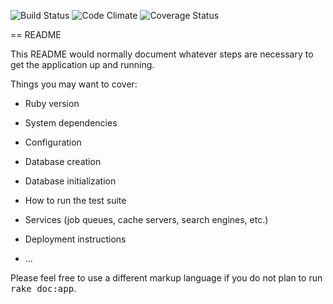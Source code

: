 ![Build Status](https://codeship.com/projects/353cf3e0-0809-0133-3467-025d73056a1f/status?branch=master)
![Code Climate](https://codeclimate.com/github/bsterno/team-up.png)
![Coverage Status](https://coveralls.io/repos/bsterno/team-up/badge.png)

== README

This README would normally document whatever steps are necessary to get the
application up and running.

Things you may want to cover:

* Ruby version

* System dependencies

* Configuration

* Database creation

* Database initialization

* How to run the test suite

* Services (job queues, cache servers, search engines, etc.)

* Deployment instructions

* ...


Please feel free to use a different markup language if you do not plan to run
<tt>rake doc:app</tt>.
